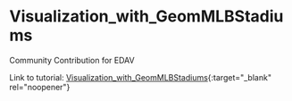 # Visualization_with_GeomMLBStadiums
Community Contribution for EDAV

Link to tutorial: [Visualization_with_GeomMLBStadiums](geommlbstadiums_tutorial.html){:target="_blank" rel="noopener"}